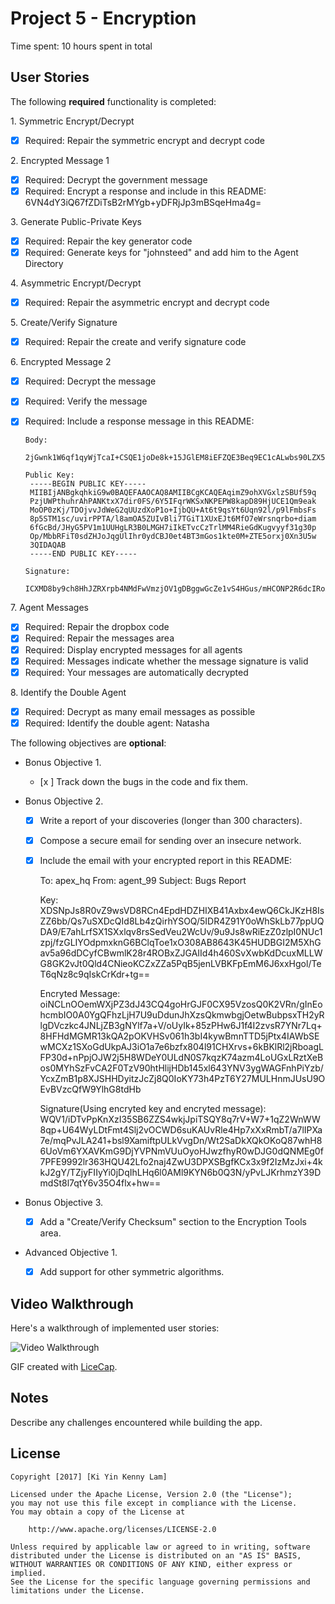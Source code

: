 # Project 5 - Encryption

Time spent: 10 hours spent in total

## User Stories

The following **required** functionality is completed:

1\. Symmetric Encrypt/Decrypt
  * [x]  Required: Repair the symmetric encrypt and decrypt code

2\. Encrypted Message 1
  * [x]  Required: Decrypt the government message
  * [x]  Required: Encrypt a response and include in this README:
         6VN4dY3iQ67fZDiTsB2rMYgb+yDFRjJp3mBSqeHma4g=

3\. Generate Public-Private Keys
  * [x]  Required: Repair the key generator code
  * [x]  Required: Generate keys for "johnsteed" and add him to the Agent Directory

4\. Asymmetric Encrypt/Decrypt
  * [x]  Required: Repair the asymmetric encrypt and decrypt code

5\. Create/Verify Signature
  * [x]  Required: Repair the create and verify signature code

6\. Encrypted Message 2
  * [x]  Required: Decrypt the message
  * [x]  Required: Verify the message
  * [x]  Required: Include a response message in this README:

         Body:
          2jGwnk1W6qf1qyWjTcaI+CSQE1joDe8k+15JGlEM8iEFZQE3Beq9EC1cALwbs90LZX5VyurDSg1Si84teXz76RQ5dV3u3TnWJ4XpaBJQRpvjJ+XSGbmcBc3SE2UcUH9hYOWjiNY7FYShfL4w5bHwzF9kBW4lX96QoKvDXteOFCqolRce6afyzHc1yKsQuzkK4iZ9vwZFE19UhNPidKTJiRKtEi3tBnOG1Kj69O1hCnWH2uduX9cNCbw3dEtAstTr60mQ7vIqbCI+aD8harQZH0F4X17eEChhkvvOx7BPHmjTtOzFNHyxzRSlR9LZUUTUTcMVNpLaV1q01pG2PHwubA==

         Public Key:
          -----BEGIN PUBLIC KEY-----
          MIIBIjANBgkqhkiG9w0BAQEFAAOCAQ8AMIIBCgKCAQEAqimZ9ohXVGxlzSBUf59q
          PzjUWPthuhrAhPANKtxX7dir0FS/6Y5IFqrWKSxNKPEPW8kapD89HjUCE1Qm9eak
          MoOP0zKj/TDOjvvJdWeG2qUUzdXoP1o+IjbQU+At6t9qsYt6Uqn92l/p9lFmbsFs
          8p5STM1sc/uvirPPTA/l8amOA5ZUIvBli7TGiT1XUxEJt6MfO7eWrsnqrbo+diam
          6fGcBd/JHyG5PV1m1UUHgLR3B0LMGH7iIkETvcCzTrlMM4RieGdKugvyyf31g30p
          Op/MbbRFiT0sdZHJoJqgUlIhr0ydCBJ0et4BT3mGos1kte0M+ZTE5orxj0Xn3U5w
          3QIDAQAB
          -----END PUBLIC KEY-----

         Signature:
          ICXMD8by9ch8HhJZRXrpb4NMdFwVmzjOV1gDBggwGcZe1vS4HGus/mHCONP2R6dcIRoXPamPgPIDCzPz6qnAJq5GFXv7wy3G6++ChJc+KvhwAxszil02UNV+cz6/ZaYwlafLbW77r5HR1JQqwCnh2othq1k5fQ4x6t+RFeYESIqAYa2SU8Mj5U3BlhG2vrd7K9N2P1nIoFBfZ4chYi4kuwlDyKIsD11PBoeVrmj2p1gRF9rSsOiEArG3qP6/1+FloqWAg2GqDwtQ5I6hFiUGb/MUTPUJoyvxLSdXrTGAxeTbGexYXCzV0xX7LPuyGv5+vat2E0BHJYHDSODYPQOBgA==

7\. Agent Messages
  * [x]  Required: Repair the dropbox code
  * [x]  Required: Repair the messages area
  * [x]  Required: Display encrypted messages for all agents
  * [x]  Required: Messages indicate whether the message signature is valid
  * [x]  Required: Your messages are automatically decrypted

8\. Identify the Double Agent
  * [x]  Required: Decrypt as many email messages as possible
  * [x]  Required: Identify the double agent: Natasha

The following objectives are **optional**:

* Bonus Objective 1\.
  * [x ]  Track down the bugs in the code and fix them.

* Bonus Objective 2\.
  * [x]  Write a report of your discoveries (longer than 300 characters).
  * [x]  Compose a secure email for sending over an insecure network.
  * [x]  Include the email with your encrypted report in this README:

        To: apex_hq
        From: agent_99
        Subject: Bugs Report

        Key: XDSNpJs8R0vZ9wsVD8RCn4EpdHDZHIXB41Axbx4ewQ6CkJKzH8IsZZ6bb/Qs7uSXDcQId8Lb4zQirhYSOQ/5IDR4Z91Y0oWhSkLb77ppUQDA9/E7ahLrfSX1SXxlqv8rsSedVeu2WcUv/9u9Js8wRiEzZ0zlpI0NUc1zpj/fzGLIYOdpmxknG6BClqToe1xO308AB8643K45HUDBGI2M5XhGav5a96dDCyfCBwmlK28r4ROBxZJGAIId4h460SvXwbKdDcuxMLLWG8GK2vJt0Qld4CNieoKCZxZZa5PqB5jenLVBKFpEmM6J6xxHgol/TeT6qNz8c9qIskCrKdr+tg==

        Encryted Message: oiNCLnOOemWXjPZ3dJ43CQ4goHrGJF0CX95VzosQ0K2VRn/gInEohcmbIO0A0YgQFhzLjH7U9uDdunJhXzsQkmwbgjOetwBubpsxTH2yRlgDVczkc4JNLjZB3gNYlf7a+V/oUyIk+85zPHw6J1f4I2zvsR7YNr7Lq+8HFHdMGMR13kQA2pOKVHSv061h3bI4kywBmnTTD5jPtx4IAWbSEwMCXz1SXoGdUkpAJ3iO1a7e6bzfx804l91CHXrvs+6kBKlRl2jRboagLFP30d+nPpjOJW2j5H8WDeY0ULdN0S7kqzK74azm4LoUGxLRztXeBos0MYhSzFvCA2F0TzV90htHlijHDb145xl643YNV3ygWAGFnhPiYzb/YcxZmB1p8XJSHHDyitzJcZj8Q0IoKY73h4PzT6Y27MULHnmJUsU9OEvBVzcQfW9YlhG8tdHb

        Signature(Using encryted key and encryted message):
        WQV1/iDTvPpKnXzI35SB6ZZS4wkjJpiTSQY8q7rV+W7+1qZ2WnWW8qp+U64WyLDtFmt4Slj2vOCWD6suKAUvRle4Hp7xXxRmbT/a7lIPXa7e/mqPvJLA241+bsl9XamiftpULkVvgDn/Wt2SaDkXQkOKoQ87whH86UoVm6YXAVKmG9DjYVPNmVUuOyoHJwzfhyR0wDJG0dQNMEg0f7PFE9992lr363HQU42Lfo2naj4ZwU3DPXSBgfKCx3x9f2IzMzJxi+4kkJ2gY/TZjyFIIyYi0jDqIhLHq6l0AMl9KYN6b0Q3N/yPvLJKrhmzY39DmdSt8l7qtY6v35O4flx+hw==

* Bonus Objective 3\.
  * [x]  Add a "Create/Verify Checksum" section to the Encryption Tools area.

* Advanced Objective 1\.
  * [x]  Add support for other symmetric algorithms.

## Video Walkthrough

Here's a walkthrough of implemented user stories:

<img src='http://i.imgur.com/BKgkm5ks.gif' title='Video Walkthrough' width='' alt='Video Walkthrough' />

GIF created with [LiceCap](http://www.cockos.com/licecap/).

## Notes

Describe any challenges encountered while building the app.

## License

    Copyright [2017] [Ki Yin Kenny Lam]

    Licensed under the Apache License, Version 2.0 (the "License");
    you may not use this file except in compliance with the License.
    You may obtain a copy of the License at

        http://www.apache.org/licenses/LICENSE-2.0

    Unless required by applicable law or agreed to in writing, software
    distributed under the License is distributed on an "AS IS" BASIS,
    WITHOUT WARRANTIES OR CONDITIONS OF ANY KIND, either express or implied.
    See the License for the specific language governing permissions and
    limitations under the License.
